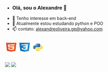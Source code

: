 - ### Olá, sou o Alexandre  👋 
- 👀 Tenho interesse em back-end
- 🌱 Atualmente estou estudando python e POO
- 📫 contato: alexandreoliveira.ge@yahoo.com


<div style="display: inline_block"><br>
  <img align="center" alt="-HTML" height="30" width="40" src="https://raw.githubusercontent.com/devicons/devicon/master/icons/html5/html5-original.svg">
  <img align="center" alt="-CSS" height="30" width="40" src="https://raw.githubusercontent.com/devicons/devicon/master/icons/css3/css3-original.svg">
  <img align="center" alt="-Python" height="30" width="40" src="https://raw.githubusercontent.com/devicons/devicon/master/icons/python/python-original.svg">
</div><br><br>
<div> 
  <a href="https://www.linkedin.com/in/alexandre-oliveira-a36919197/" target="_blank"><img src="https://img.shields.io/badge/-LinkedIn-%230077B5?style=for-the-badge&logo=linkedin&logoColor=white" target="_blank"></a>
  <a href="https://api.whatsapp.com/send?phone=5513997764766&text=Ol%C3%A1,%20tudo%20bem%20?%0Avim%20atrav%C3%A9s%20do%20link%20em%20seu%20github" target="_blank"><img src="https://img.shields.io/badge/WhatsApp-25D366?style=for-the-badge&logo=whatsapp&logoColor=white" target="_blank"></a> 
</div>

